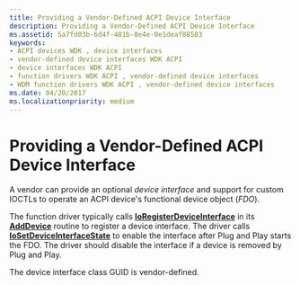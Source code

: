 ```yaml
---
title: Providing a Vendor-Defined ACPI Device Interface
description: Providing a Vendor-Defined ACPI Device Interface
ms.assetid: 5a7fd03b-6d4f-481b-8e4e-0e1deaf88583
keywords:
- ACPI devices WDK , device interfaces
- vendor-defined device interfaces WDK ACPI
- device interfaces WDK ACPI
- function drivers WDK ACPI , vendor-defined device interfaces
- WDM function drivers WDK ACPI , vendor-defined device interfaces
ms.date: 04/20/2017
ms.localizationpriority: medium
---
```


# Providing a Vendor-Defined ACPI Device Interface





A vendor can provide an optional *device interface* and support for custom IOCTLs to operate an ACPI device's functional device object (*FDO*).

The function driver typically calls [**IoRegisterDeviceInterface**](/windows-hardware/drivers/ddi/wdm/nf-wdm-ioregisterdeviceinterface) in its [**AddDevice**](/windows-hardware/drivers/ddi/wdm/nc-wdm-driver_add_device) routine to register a device interface. The driver calls [**IoSetDeviceInterfaceState**](/windows-hardware/drivers/ddi/wdm/nf-wdm-iosetdeviceinterfacestate) to enable the interface after Plug and Play starts the FDO. The driver should disable the interface if a device is removed by Plug and Play.

The device interface class GUID is vendor-defined.

 

